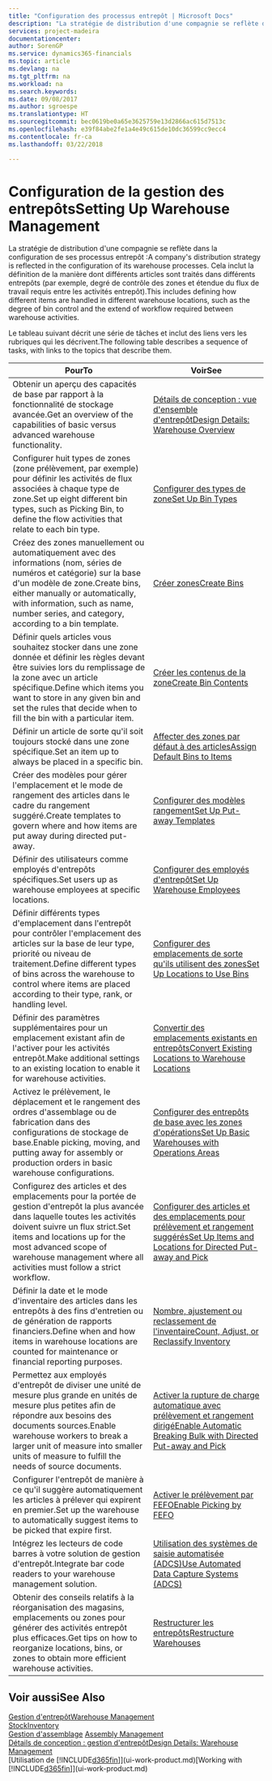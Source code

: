 ```yaml
---
title: "Configuration des processus entrepôt | Microsoft Docs"
description: "La stratégie de distribution d'une compagnie se reflète dans la configuration de ses processus entrepôt : Cela inclut la définition de la manière dont différents articles sont traités dans différents entrepôts (par exemple, degré de contrôle des zones et étendue du flux de travail requis entre les activités entrepôt)."
services: project-madeira
documentationcenter: 
author: SorenGP
ms.service: dynamics365-financials
ms.topic: article
ms.devlang: na
ms.tgt_pltfrm: na
ms.workload: na
ms.search.keywords: 
ms.date: 09/08/2017
ms.author: sgroespe
ms.translationtype: HT
ms.sourcegitcommit: bec0619be0a65e3625759e13d2866ac615d7513c
ms.openlocfilehash: e39f84abe2fe1a4e49c615de10dc36599cc9ecc4
ms.contentlocale: fr-ca
ms.lasthandoff: 03/22/2018

---
```

# <a name="setting-up-warehouse-management"></a><span data-ttu-id="dda9a-104">Configuration de la gestion des entrepôts</span><span class="sxs-lookup"><span data-stu-id="dda9a-104">Setting Up Warehouse Management</span></span>
<span data-ttu-id="dda9a-105">La stratégie de distribution d'une compagnie se reflète dans la configuration de ses processus entrepôt :</span><span class="sxs-lookup"><span data-stu-id="dda9a-105">A company's distribution strategy is reflected in the configuration of its warehouse processes.</span></span> <span data-ttu-id="dda9a-106">Cela inclut la définition de la manière dont différents articles sont traités dans différents entrepôts (par exemple, degré de contrôle des zones et étendue du flux de travail requis entre les activités entrepôt).</span><span class="sxs-lookup"><span data-stu-id="dda9a-106">This includes defining how different items are handled in different warehouse locations, such as the degree of bin control and the extend of workflow required between warehouse activities.</span></span>  

 <span data-ttu-id="dda9a-107">Le tableau suivant décrit une série de tâches et inclut des liens vers les rubriques qui les décrivent.</span><span class="sxs-lookup"><span data-stu-id="dda9a-107">The following table describes a sequence of tasks, with links to the topics that describe them.</span></span>   

|<span data-ttu-id="dda9a-108">**Pour**</span><span class="sxs-lookup"><span data-stu-id="dda9a-108">**To**</span></span>|<span data-ttu-id="dda9a-109">**Voir**</span><span class="sxs-lookup"><span data-stu-id="dda9a-109">**See**</span></span>|  
|------------|-------------|  
|<span data-ttu-id="dda9a-110">Obtenir un aperçu des capacités de base par rapport à la fonctionnalité de stockage avancée.</span><span class="sxs-lookup"><span data-stu-id="dda9a-110">Get an overview of the capabilities of basic versus advanced warehouse functionality.</span></span>|[<span data-ttu-id="dda9a-111">Détails de conception : vue d'ensemble d'entrepôt</span><span class="sxs-lookup"><span data-stu-id="dda9a-111">Design Details: Warehouse Overview</span></span>](design-details-warehouse-overview.md)|  
|<span data-ttu-id="dda9a-112">Configurer huit types de zones (zone prélèvement, par exemple) pour définir les activités de flux associées à chaque type de zone.</span><span class="sxs-lookup"><span data-stu-id="dda9a-112">Set up eight different bin types, such as Picking Bin, to define the flow activities that relate to each bin type.</span></span>|[<span data-ttu-id="dda9a-113">Configurer des types de zone</span><span class="sxs-lookup"><span data-stu-id="dda9a-113">Set Up Bin Types</span></span>](warehouse-how-to-set-up-bin-types.md)|  
|<span data-ttu-id="dda9a-114">Créez des zones manuellement ou automatiquement avec des informations (nom, séries de numéros et catégorie) sur la base d'un modèle de zone.</span><span class="sxs-lookup"><span data-stu-id="dda9a-114">Create bins, either manually or automatically, with information, such as name, number series, and category, according to a bin template.</span></span>|[<span data-ttu-id="dda9a-115">Créer zones</span><span class="sxs-lookup"><span data-stu-id="dda9a-115">Create Bins</span></span>](warehouse-how-to-create-individual-bins.md)|  
|<span data-ttu-id="dda9a-116">Définir quels articles vous souhaitez stocker dans une zone donnée et définir les règles devant être suivies lors du remplissage de la zone avec un article spécifique.</span><span class="sxs-lookup"><span data-stu-id="dda9a-116">Define which items you want to store in any given bin and set the rules that decide when to fill the bin with a particular item.</span></span>|[<span data-ttu-id="dda9a-117">Créer les contenus de la zone</span><span class="sxs-lookup"><span data-stu-id="dda9a-117">Create Bin Contents</span></span>](warehouse-how-to-set-up-bin-contents.md)|  
|<span data-ttu-id="dda9a-118">Définir un article de sorte qu'il soit toujours stocké dans une zone spécifique.</span><span class="sxs-lookup"><span data-stu-id="dda9a-118">Set an item up to always be placed in a specific bin.</span></span>|[<span data-ttu-id="dda9a-119">Affecter des zones par défaut à des articles</span><span class="sxs-lookup"><span data-stu-id="dda9a-119">Assign Default Bins to Items</span></span>](warehouse-how-to-assign-default-bins-to-items.md)|
|<span data-ttu-id="dda9a-120">Créer des modèles pour gérer l'emplacement et le mode de rangement des articles dans le cadre du rangement suggéré.</span><span class="sxs-lookup"><span data-stu-id="dda9a-120">Create templates to govern where and how items are put away during directed put-away.</span></span>|[<span data-ttu-id="dda9a-121">Configurer des modèles rangement</span><span class="sxs-lookup"><span data-stu-id="dda9a-121">Set Up Put-away Templates</span></span>](warehouse-how-to-set-up-put-away-templates.md)|
|<span data-ttu-id="dda9a-122">Définir des utilisateurs comme employés d'entrepôts spécifiques.</span><span class="sxs-lookup"><span data-stu-id="dda9a-122">Set users up as warehouse employees at specific locations.</span></span>|[<span data-ttu-id="dda9a-123">Configurer des employés d'entrepôt</span><span class="sxs-lookup"><span data-stu-id="dda9a-123">Set Up Warehouse Employees</span></span>](warehouse-how-to-set-up-warehouse-employees.md)|
|<span data-ttu-id="dda9a-124">Définir différents types d'emplacement dans l'entrepôt pour contrôler l'emplacement des articles sur la base de leur type, priorité ou niveau de traitement.</span><span class="sxs-lookup"><span data-stu-id="dda9a-124">Define different types of bins across the warehouse to control where items are placed according to their type, rank, or handling level.</span></span>|[<span data-ttu-id="dda9a-125">Configurer des emplacements de sorte qu'ils utilisent des zones</span><span class="sxs-lookup"><span data-stu-id="dda9a-125">Set Up Locations to Use Bins</span></span>](warehouse-how-to-set-up-locations-to-use-bins.md)|
|<span data-ttu-id="dda9a-126">Définir des paramètres supplémentaires pour un emplacement existant afin de l'activer pour les activités entrepôt.</span><span class="sxs-lookup"><span data-stu-id="dda9a-126">Make additional settings to an existing location to enable it for warehouse activities.</span></span>|[<span data-ttu-id="dda9a-127">Convertir des emplacements existants en entrepôts</span><span class="sxs-lookup"><span data-stu-id="dda9a-127">Convert Existing Locations to Warehouse Locations</span></span>](warehouse-how-to-convert-existing-locations-to-warehouse-locations.md)|
|<span data-ttu-id="dda9a-128">Activez le prélèvement, le déplacement et le rangement des ordres d'assemblage ou de fabrication dans des configurations de stockage de base.</span><span class="sxs-lookup"><span data-stu-id="dda9a-128">Enable picking, moving, and putting away for assembly or production orders in basic warehouse configurations.</span></span>|[<span data-ttu-id="dda9a-129">Configurer des entrepôts de base avec les zones d'opérations</span><span class="sxs-lookup"><span data-stu-id="dda9a-129">Set Up Basic Warehouses with Operations Areas</span></span>](warehouse-how-to-set-up-basic-warehouses-with-operations-areas.md)|  
|<span data-ttu-id="dda9a-130">Configurez des articles et des emplacements pour la portée de gestion d'entrepôt la plus avancée dans laquelle toutes les activités doivent suivre un flux strict.</span><span class="sxs-lookup"><span data-stu-id="dda9a-130">Set items and locations up for the most advanced scope of warehouse management where all activities must follow a strict workflow.</span></span>|[<span data-ttu-id="dda9a-131">Configurer des articles et des emplacements pour prélèvement et rangement suggérés</span><span class="sxs-lookup"><span data-stu-id="dda9a-131">Set Up Items and Locations for Directed Put-away and Pick</span></span>](warehouse-how-to-set-up-items-for-directed-put-away-and-pick.md)|  
|<span data-ttu-id="dda9a-132">Définir la date et le mode d'inventaire des articles dans les entrepôts à des fins d'entretien ou de génération de rapports financiers.</span><span class="sxs-lookup"><span data-stu-id="dda9a-132">Define when and how items in warehouse locations are counted for maintenance or financial reporting purposes.</span></span>|[<span data-ttu-id="dda9a-133">Nombre, ajustement ou reclassement de l'inventaire</span><span class="sxs-lookup"><span data-stu-id="dda9a-133">Count, Adjust, or Reclassify Inventory</span></span>](inventory-how-count-adjust-reclassify.md)|
|<span data-ttu-id="dda9a-134">Permettez aux employés d'entrepôt de diviser une unité de mesure plus grande en unités de mesure plus petites afin de répondre aux besoins des documents sources.</span><span class="sxs-lookup"><span data-stu-id="dda9a-134">Enable warehouse workers to break a larger unit of measure into smaller units of measure to fulfill the needs of source documents.</span></span>|[<span data-ttu-id="dda9a-135">Activer la rupture de charge automatique avec prélèvement et rangement dirigé</span><span class="sxs-lookup"><span data-stu-id="dda9a-135">Enable Automatic Breaking Bulk with Directed Put-away and Pick</span></span>](warehouse-enable-automatic-breaking-bulk-with-directed-put-away-and-pick.md)|  
|<span data-ttu-id="dda9a-136">Configurer l'entrepôt de manière à ce qu'il suggère automatiquement les articles à prélever qui expirent en premier.</span><span class="sxs-lookup"><span data-stu-id="dda9a-136">Set up the warehouse to automatically suggest items to be picked that expire first.</span></span>|[<span data-ttu-id="dda9a-137">Activer le prélèvement par FEFO</span><span class="sxs-lookup"><span data-stu-id="dda9a-137">Enable Picking by FEFO</span></span>](warehouse-picking-by-fefo.md)|
|<span data-ttu-id="dda9a-138">Intégrez les lecteurs de code barres à votre solution de gestion d'entrepôt.</span><span class="sxs-lookup"><span data-stu-id="dda9a-138">Integrate bar code readers to your warehouse management solution.</span></span>|[<span data-ttu-id="dda9a-139">Utilisation des systèmes de saisie automatisée (ADCS)</span><span class="sxs-lookup"><span data-stu-id="dda9a-139">Use Automated Data Capture Systems (ADCS)</span></span>](warehouse-use-automated-data-capture-systems-adcs.md)|  
|<span data-ttu-id="dda9a-140">Obtenir des conseils relatifs à la réorganisation des magasins, emplacements ou zones pour générer des activités entrepôt plus efficaces.</span><span class="sxs-lookup"><span data-stu-id="dda9a-140">Get tips on how to reorganize locations, bins, or zones to obtain more efficient warehouse activities.</span></span>|[<span data-ttu-id="dda9a-141">Restructurer les entrepôts</span><span class="sxs-lookup"><span data-stu-id="dda9a-141">Restructure Warehouses</span></span>](warehouse-how-to-restructure-warehouses.md)|  

## <a name="see-also"></a><span data-ttu-id="dda9a-142">Voir aussi</span><span class="sxs-lookup"><span data-stu-id="dda9a-142">See Also</span></span>  
[<span data-ttu-id="dda9a-143">Gestion d'entrepôt</span><span class="sxs-lookup"><span data-stu-id="dda9a-143">Warehouse Management</span></span>](warehouse-manage-warehouse.md)  
[<span data-ttu-id="dda9a-144">Stock</span><span class="sxs-lookup"><span data-stu-id="dda9a-144">Inventory</span></span>](inventory-manage-inventory.md)  
<span data-ttu-id="dda9a-145">[Gestion d'assemblage](assembly-assemble-items.md)  </span><span class="sxs-lookup"><span data-stu-id="dda9a-145">[Assembly Management](assembly-assemble-items.md)  </span></span>  
[<span data-ttu-id="dda9a-146">Détails de conception : gestion d'entrepôt</span><span class="sxs-lookup"><span data-stu-id="dda9a-146">Design Details: Warehouse Management</span></span>](design-details-warehouse-management.md)  
<span data-ttu-id="dda9a-147">[Utilisation de [!INCLUDE[d365fin](includes/d365fin_md.md)]](ui-work-product.md)</span><span class="sxs-lookup"><span data-stu-id="dda9a-147">[Working with [!INCLUDE[d365fin](includes/d365fin_md.md)]](ui-work-product.md)</span></span>

